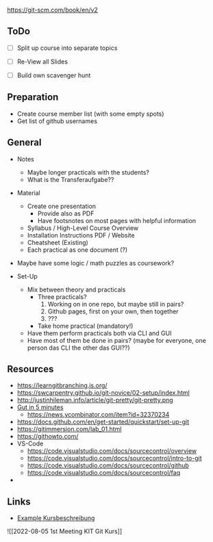 https://git-scm.com/book/en/v2

## ToDo
- [ ] Split up course into separate topics
- [ ] Re-View all Slides
- [ ] Build own scavenger hunt


## Preparation

- Create course member list (with some empty spots)
- Get list of github usernames

## General

- Notes
	- Maybe longer practicals with the students?
	- What is the Transferaufgabe??

- Material
	- Create one presentation
		- Provide also as PDF
		- Have footsnotes on most pages with helpful information
	- Syllabus / High-Level Course Overview
	- Installation Instructions PDF / Website
	- Cheatsheet (Existing)
	- Each practical as one document (?)

- Maybe have some logic / math puzzles as coursework?

- Set-Up
	- Mix between theory and practicals
		- Three practicals?
			1. Working on in one repo, but maybe still in pairs?
			2. Github pages, first on your own, then together
			3. ???
		- Take home practical (mandatory!)
	- Have them perform practicals both via CLI and GUI
	- Have most of them be done in pairs? (maybe for everyone, one person das CLI the other das GUI??)

## Resources
- https://learngitbranching.js.org/
- https://swcarpentry.github.io/git-novice/02-setup/index.html
- http://justinhileman.info/article/git-pretty/git-pretty.png
- [Gut in 5 minutes](https://www.garyrobinson.net/2014/10/git-in-two-minutes-for-a-solo-developer.html)
	- https://news.ycombinator.com/item?id=32370234
- https://docs.github.com/en/get-started/quickstart/set-up-git
- https://gitimmersion.com/lab_01.html
- https://githowto.com/
- VS-Code
	- https://code.visualstudio.com/docs/sourcecontrol/overview
	- https://code.visualstudio.com/docs/sourcecontrol/intro-to-git
	- https://code.visualstudio.com/docs/sourcecontrol/github
	- https://code.visualstudio.com/docs/sourcecontrol/faq
- 

## Links
- [Example Kursbeschreibung](https://studium.hoc.kit.edu/index.php/veranstaltungsdetailssp3/?id=1ca5ee62-22a7-4753-86c7-3d38d6368417)

![[2022-08-05 1st Meeting KIT Git Kurs]]